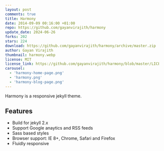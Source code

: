 ```yaml
---
layout: post
comments: true
title: Harmony
date: 2014-09-09 00:16:00 +01:00
repo: https://github.com/gayanvirajith/harmony
update_date: 2024-06-26
forks: 202
stars: 224
download: https://github.com/gayanvirajith/harmony/archive/master.zip
author: Gayan Virajith
thumbnail: harmony.webp
license: MIT
license_link: https://github.com/gayanvirajith/harmony/blob/master/LICENSE.md
carousel: 
  - 'harmony-home-page.png'
  - 'harmony.png'
  - 'harmony-blog-page.png'
---
```


Harmony is a responsive jekyll theme.

## Features

* Build for jekyll 2.x
* Support Google anaytics and RSS feeds
* Sass based styles
* Browser support: IE 8+, Chrome, Safari and Firefox
* Fluidly responsive
